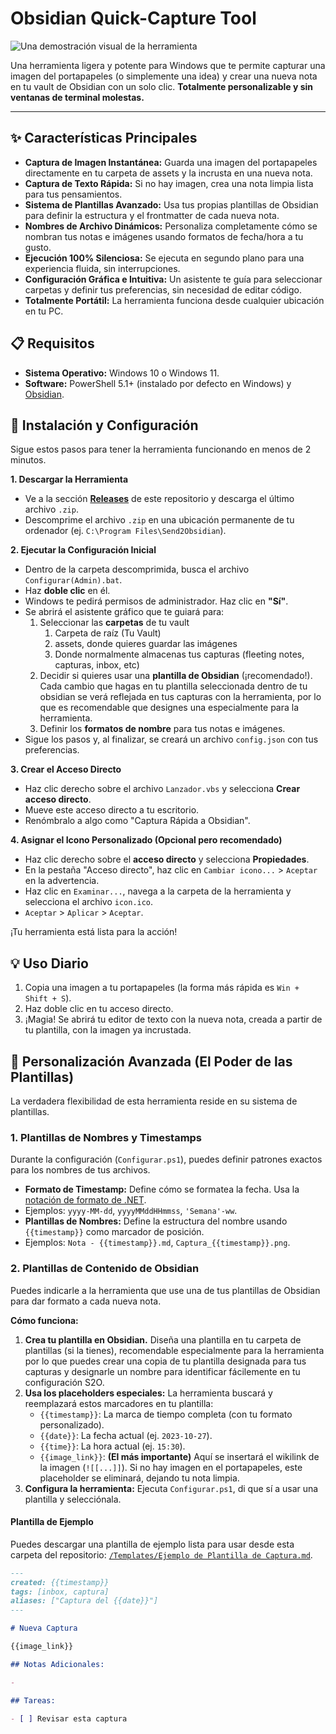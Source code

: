 # Obsidian Quick-Capture Tool

![Una demostración visual de la herramienta](.github/readme-images/Send2Obsidian%20imágenes.excalidraw.png)

Una herramienta ligera y potente para Windows que te permite capturar una imagen del portapapeles (o simplemente una idea) y crear una nueva nota en tu vault de Obsidian con un solo clic. **Totalmente personalizable y sin ventanas de terminal molestas.**

---

## ✨ Características Principales

-   **Captura de Imagen Instantánea:** Guarda una imagen del portapapeles directamente en tu carpeta de assets y la incrusta en una nueva nota.
-   **Captura de Texto Rápida:** Si no hay imagen, crea una nota limpia lista para tus pensamientos.
-   **Sistema de Plantillas Avanzado:** Usa tus propias plantillas de Obsidian para definir la estructura y el frontmatter de cada nueva nota.
-   **Nombres de Archivo Dinámicos:** Personaliza completamente cómo se nombran tus notas e imágenes usando formatos de fecha/hora a tu gusto.
-   **Ejecución 100% Silenciosa:** Se ejecuta en segundo plano para una experiencia fluida, sin interrupciones.
-   **Configuración Gráfica e Intuitiva:** Un asistente te guía para seleccionar carpetas y definir tus preferencias, sin necesidad de editar código.
-   **Totalmente Portátil:** La herramienta funciona desde cualquier ubicación en tu PC.

## 📋 Requisitos

-   **Sistema Operativo:** Windows 10 o Windows 11.
-   **Software:** PowerShell 5.1+ (instalado por defecto en Windows) y [Obsidian](https://obsidian.md/).

## 🚀 Instalación y Configuración

Sigue estos pasos para tener la herramienta funcionando en menos de 2 minutos.

**1. Descargar la Herramienta**
   - Ve a la sección [**Releases**](https://github.com/Wilberucx/Send2Obsidian/releases/tag/tool) de este repositorio y descarga el último archivo `.zip`.
   - Descomprime el archivo `.zip` en una ubicación permanente de tu ordenador (ej. `C:\Program Files\Send2Obsidian`).

**2. Ejecutar la Configuración Inicial**
   - Dentro de la carpeta descomprimida, busca el archivo `Configurar(Admin).bat`.
   - Haz **doble clic** en él.
   - Windows te pedirá permisos de administrador. Haz clic en **"Sí"**.
   - Se abrirá el asistente gráfico que te guiará para:
     1.  Seleccionar las **carpetas** de tu vault
         1. Carpeta de raíz (Tu Vault)
         2. assets, donde quieres guardar las imágenes
         3. Donde normalmente almacenas tus capturas (fleeting notes, capturas, inbox, etc)
     2.  Decidir si quieres usar una **plantilla de Obsidian** (¡recomendado!). Cada cambio que hagas en tu plantilla seleccionada dentro de tu obsidian se verá reflejada en tus capturas con la herramienta, por lo que es recomendable que designes una especialmente para la herramienta.
     3.  Definir los **formatos de nombre** para tus notas e imágenes.
   - Sigue los pasos y, al finalizar, se creará un archivo `config.json` con tus preferencias.

**3. Crear el Acceso Directo**
   - Haz clic derecho sobre el archivo `Lanzador.vbs` y selecciona **Crear acceso directo**.
   - Mueve este acceso directo a tu escritorio.
   - Renómbralo a algo como "Captura Rápida a Obsidian".

**4. Asignar el Icono Personalizado (Opcional pero recomendado)**
   - Haz clic derecho sobre el **acceso directo** y selecciona **Propiedades**.
   - En la pestaña "Acceso directo", haz clic en `Cambiar icono...` > `Aceptar` en la advertencia.
   - Haz clic en `Examinar...`, navega a la carpeta de la herramienta y selecciona el archivo `icon.ico`.
   - `Aceptar` > `Aplicar` > `Aceptar`.

¡Tu herramienta está lista para la acción!

## 💡 Uso Diario

1.  Copia una imagen a tu portapapeles (la forma más rápida es `Win + Shift + S`).
2.  Haz doble clic en tu acceso directo.
3.  ¡Magia! Se abrirá tu editor de texto con la nueva nota, creada a partir de tu plantilla, con la imagen ya incrustada.

## 🔧 Personalización Avanzada (El Poder de las Plantillas)

La verdadera flexibilidad de esta herramienta reside en su sistema de plantillas.

### 1. Plantillas de Nombres y Timestamps

Durante la configuración (`Configurar.ps1`), puedes definir patrones exactos para los nombres de tus archivos.
-   **Formato de Timestamp:** Define cómo se formatea la fecha. Usa la [notación de formato de .NET](https://docs.microsoft.com/en-us/dotnet/standard/base-types/custom-date-and-time-format-strings).
  - Ejemplos: `yyyy-MM-dd`, `yyyyMMddHHmmss`, `'Semana'-ww`.
-   **Plantillas de Nombres:** Define la estructura del nombre usando `{{timestamp}}` como marcador de posición.
  - Ejemplos: `Nota - {{timestamp}}.md`, `Captura_{{timestamp}}.png`.

### 2. Plantillas de Contenido de Obsidian

Puedes indicarle a la herramienta que use una de tus plantillas de Obsidian para dar formato a cada nueva nota.

**Cómo funciona:**
1.  **Crea tu plantilla en Obsidian.** Diseña una plantilla en tu carpeta de plantillas (si la tienes), recomendable especialmente para la herramienta por lo que puedes crear una copia de tu plantilla designada para tus capturas y designarle un nombre para identificar fácilemente en tu configuración S2O. 
2.  **Usa los placeholders especiales:** La herramienta buscará y reemplazará estos marcadores en tu plantilla:
    -   `{{timestamp}}`: La marca de tiempo completa (con tu formato personalizado).
    -   `{{date}}`: La fecha actual (ej. `2023-10-27`).
    -   `{{time}}`: La hora actual (ej. `15:30`).
    -   `{{image_link}}`: **(El más importante)** Aquí se insertará el wikilink de la imagen (`![[...]]`). Si no hay imagen en el portapapeles, este placeholder se eliminará, dejando tu nota limpia.
3.  **Configura la herramienta:** Ejecuta `Configurar.ps1`, di que sí a usar una plantilla y selecciónala.

#### Plantilla de Ejemplo

Puedes descargar una plantilla de ejemplo lista para usar desde esta carpeta del repositorio: [`/Templates/Ejemplo de Plantilla de Captura.md`](https://github.com/Wilberucx/Send2Obsidian/blob/main/Template.md).

```markdown
---
created: {{timestamp}}
tags: [inbox, captura]
aliases: ["Captura del {{date}}"]
---

# Nueva Captura

{{image_link}}

## Notas Adicionales:

- 

## Tareas:

- [ ] Revisar esta captura
```


